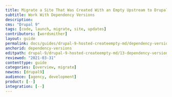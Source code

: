```yaml
---
title: Migrate a Site That Was Created With an Empty Upstream to Drupal 9
subtitle: Work With Dependency Versions
description: 
cms: "Drupal 9"
tags: [code, launch, migrate, site, updates]
contributors: [wordsmither]
layout: guide
permalink: docs/guides/drupal-9-hosted-createempty-md/dependency-versions
anchorid: dependency-versions
editpath: drupal-9/drupal-9-hosted-createempty-md/13-dependency-versions.md
reviewed: "2021-03-31"
contenttype: guide
categories: [overview, migrate]
newcms: [drupal9]
audience: [agency, development]
product: [--]
integration: [--]
---
```


<Partial file="composer-updating.md" />
